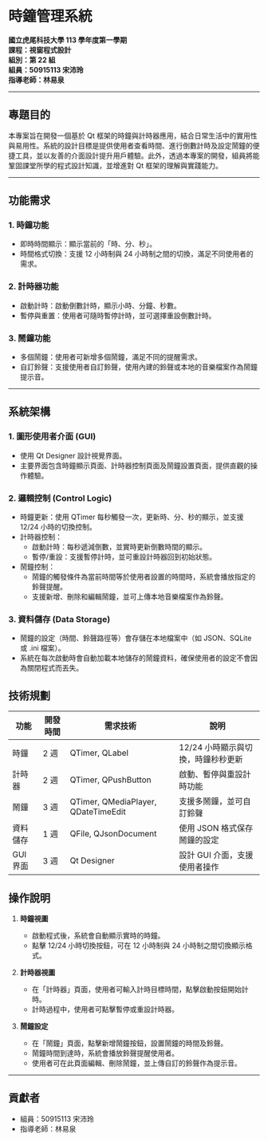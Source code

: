 

# 時鐘管理系統  

**國立虎尾科技大學 113 學年度第一學期**  
**課程：視窗程式設計**  
**組別：第 22 組**  
**組員：50915113 宋沛玲**  
**指導老師：林易泉**  

---

## 專題目的  

本專案旨在開發一個基於 Qt 框架的時鐘與計時器應用，結合日常生活中的實用性與易用性。系統的設計目標是提供使用者查看時間、進行倒數計時及設定鬧鐘的便捷工具，並以友善的介面設計提升用戶體驗。此外，透過本專案的開發，組員將能鞏固課堂所學的程式設計知識，並增進對 Qt 框架的理解與實踐能力。  

---

## 功能需求  

### 1. 時鐘功能  
- 即時時間顯示：顯示當前的「時、分、秒」。  
- 時間格式切換：支援 12 小時制與 24 小時制之間的切換，滿足不同使用者的需求。  

### 2. 計時器功能  
- 啟動計時：啟動倒數計時，顯示小時、分鐘、秒數。  
- 暫停與重置：使用者可隨時暫停計時，並可選擇重設倒數計時。  

### 3. 鬧鐘功能  
- 多個鬧鐘：使用者可新增多個鬧鐘，滿足不同的提醒需求。  
- 自訂鈴聲：支援使用者自訂鈴聲，使用內建的鈴聲或本地的音樂檔案作為鬧鐘提示音。  

---

## 系統架構  

### 1. 圖形使用者介面 (GUI)  
- 使用 Qt Designer 設計視覺界面。  
- 主要界面包含時鐘顯示頁面、計時器控制頁面及鬧鐘設置頁面，提供直觀的操作體驗。  

### 2. 邏輯控制 (Control Logic)  
- 時鐘更新：使用 QTimer 每秒觸發一次，更新時、分、秒的顯示，並支援 12/24 小時的切換控制。  
- 計時器控制：  
  - 啟動計時：每秒遞減倒數，並實時更新倒數時間的顯示。  
  - 暫停/重設：支援暫停計時，並可重設計時器回到初始狀態。  
- 鬧鐘控制：  
  - 鬧鐘的觸發條件為當前時間等於使用者設置的時間時，系統會播放指定的鈴聲提醒。  
  - 支援新增、刪除和編輯鬧鐘，並可上傳本地音樂檔案作為鈴聲。  

### 3. 資料儲存 (Data Storage)  
- 鬧鐘的設定（時間、鈴聲路徑等）會存儲在本地檔案中（如 JSON、SQLite 或 .ini 檔案）。  
- 系統在每次啟動時會自動加載本地儲存的鬧鐘資料，確保使用者的設定不會因為關閉程式而丟失。  


## 技術規劃  

| 功能           | 開發時間    | 需求技術          | 說明                          |
|-----------------|------------|-------------------|---------------------------------|
| 時鐘            | 2 週       | QTimer, QLabel     | 12/24 小時顯示與切換，時鐘秒秒更新 |
| 計時器          | 2 週       | QTimer, QPushButton | 啟動、暫停與重設計時功能         |
| 鬧鐘            | 3 週       | QTimer, QMediaPlayer, QDateTimeEdit | 支援多鬧鐘，並可自訂鈴聲           |
| 資料儲存        | 1 週       | QFile, QJsonDocument | 使用 JSON 格式保存鬧鐘的設定      |
| GUI 界面       | 3 週       | Qt Designer | 設計 GUI 介面，支援使用者操作     |

## 操作說明  

1. **時鐘視圖**  
   - 啟動程式後，系統會自動顯示實時的時鐘。  
   - 點擊 12/24 小時切換按鈕，可在 12 小時制與 24 小時制之間切換顯示格式。  

2. **計時器視圖**  
   - 在「計時器」頁面，使用者可輸入計時目標時間，點擊啟動按鈕開始計時。  
   - 計時過程中，使用者可點擊暫停或重設計時器。  

3. **鬧鐘設定**  
   - 在「鬧鐘」頁面，點擊新增鬧鐘按鈕，設置鬧鐘的時間及鈴聲。  
   - 鬧鐘時間到達時，系統會播放鈴聲提醒使用者。  
   - 使用者可在此頁面編輯、刪除鬧鐘，並上傳自訂的鈴聲作為提示音。  

---
## 貢獻者  

- 組員：50915113 宋沛玲  
- 指導老師：林易泉  
